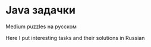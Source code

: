 # Java задачки
Medium puzzles на русском

Here I put interesting tasks and their solutions in Russian
